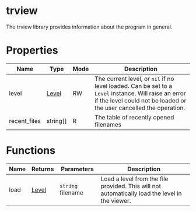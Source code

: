 # trview

The trview library provides information about the program in general.

# Properties

| Name | Type | Mode | Description |
| ---- | ---- | ---- | ----------- |
| level | [Level](level.md) | RW | The current level, or `nil` if no level loaded. Can be set to a `Level` instance. Will raise an error if the level could not be loaded or the user cancelled the operation.   |
| recent_files | string[] | R | The table of recently opened filenames |

# Functions

| Name | Returns | Parameters | Description |
| ---- | ------- | ---------- | ----------- |
| load | [Level](level.md) | `string` filename | Load a level from the file provided. This will not automatically load the level in the viewer. |
